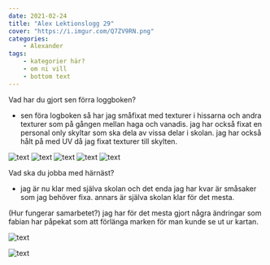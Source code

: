 ```yaml
---
date: 2021-02-24
title: "Alex Lektionslogg 29"
cover: "https://i.imgur.com/Q7ZV9RN.png"
categories: 
    - Alexander
tags:
    - kategorier här?
    - om ni vill
    - bottom text
---
```



Vad har du gjort sen förra loggboken?
- sen föra logboken så har jag småfixat med texturer i hissarna och andra texturer som på gången mellan haga och vanadis. jag har också fixat en personal only skyltar som ska dela av vissa delar i skolan.
jag har också hålt på med UV då jag fixat texturer till skylten. 

![text](https://cdn.discordapp.com/attachments/489028013951025153/814075722305372180/unknown.png)
![text](https://cdn.discordapp.com/attachments/368028804784062467/814078760420245534/unknown.png)
![text](https://cdn.discordapp.com/attachments/368028804784062467/814062331810021406/unknown.png)
![text](https://cdn.discordapp.com/attachments/368028804784062467/814079056509272104/unknown.png)
![text](https://cdn.discordapp.com/attachments/368028804784062467/814079082051665960/unknown.png)


Vad ska du jobba med härnäst?
- jag är nu klar med själva skolan och det enda jag har kvar är småsaker som jag behöver fixa. annars är själva skolan klar för det mesta.


(Hur fungerar samarbetet?)
jag har för det mesta gjort några ändringar som fabian har påpekat som att förlänga marken för man kunde se ut ur kartan.

![text](https://cdn.discordapp.com/attachments/489028013951025153/814058430372249620/unknown.png)

![text](https://cdn.discordapp.com/attachments/489028013951025153/814058829704462356/unknown.png)
